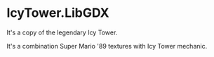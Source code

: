 # IcyTower.LibGDX
It's a copy of the legendary Icy Tower.

It's a combination Super Mario '89 textures with Icy Tower mechanic.

